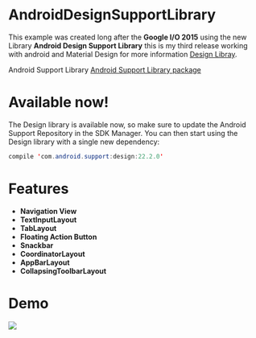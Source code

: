 # AndroidDesignSupportLibrary

This example was created long after the **Google I/O 2015** using the new Library **Android Design Support Library** this is my third release working with android and Material Design for more information [Design Libray](http://android-developers.blogspot.mx/2015/05/android-design-support-library.html). 

Android Support Library [Android Support Library package](http://developer.android.com/tools/support-library/index.html)

# Available now!
The Design library is available now, so make sure to update the Android Support Repository in the SDK Manager. You can then start using the Design library with a single new dependency:

```java
compile 'com.android.support:design:22.2.0'
```

# Features 
 * **Navigation View**
 * **TextInputLayout** 
 * **TabLayout** 
 * **Floating Action Button** 
 * **Snackbar** 
 * **CoordinatorLayout**
 * **AppBarLayout** 
 * **CollapsingToolbarLayout** 
 


# Demo
![](https://aa1a5cf3c6e3569b77b29843c3f5b6ba8b369090.googledrive.com/host/0B9hNKr5AY4xXTXktOS11VlBaemM/Telecine_2015-09-15-21-31-56.gif)
